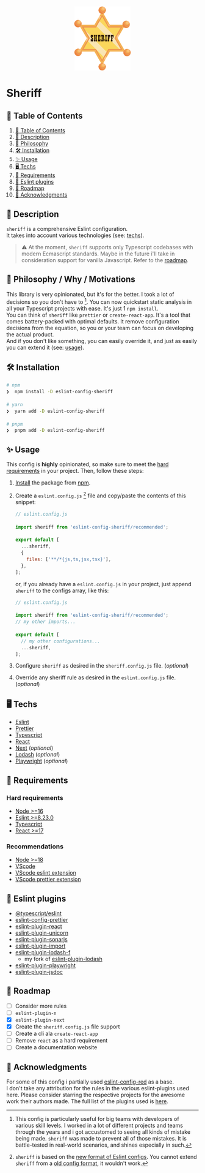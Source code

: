 <br>
<p align="center"><img src="https://github.com/AndreaPontrandolfo/sheriff/blob/master/assets/images/sheriff_icon.png" width="148"></p>

# Sheriff

## <a name="table-of-contents"></a>📜 Table of Contents

1. [📜 Table of Contents](#table-of-contents)
2. [📖 Description](#description)
3. [💭 Philosophy](#philosophy)
4. [🛠️ Installation](#installation)
5. [✨ Usage](#usage)
6. [🖥️ Techs](#techs)
7. [🔑 Requirements](#requirements)
8. [🐙 Eslint plugins](#eslint-plugins)
9. [🚀 Roadmap](#roadmap)
10. [🙏 Acknowledgments](#acknowledgments)

## <a name="description"></a>📖 Description

`sheriff` is a comprehensive Eslint configuration.<br>
It takes into account various technologies (see: [techs](#techs)).<br>

> ⚠️ At the moment, `sheriff` supports only Typescript codebases with modern Ecmascript standards. Maybe in the future i'll take in consideration support for vanilla Javascript. Refer to the [roadmap](#roadmap).

## <a name="philosophy"></a>💭 Philosophy / Why / Motivations

This library is very opinionated, but it's for the better. I took a lot of decisions so you don't have to [^2]. You can now quickstart static analysis in all your Typescript projects with ease. It's just 1 `npm install`.<br>
You can think of `sheriff` like `prettier` or `create-react-app`. It's a tool that comes battery-packed with optimal defaults. It remove configuration decisions from the equation, so you or your team can focus on developing the actual product.<br>
And if you don't like something, you can easily override it, and just as easily you can extend it (see: [usage](#usage)).

[^2]: This config is particularly useful for big teams with developers of various skill levels. I worked in a lot of different projects and teams through the years and i got accustomed to seeing all kinds of mistake being made. `sheriff` was made to prevent all of those mistakes. It is battle-tested in real-world scenarios, and shines especially in such.

## <a name="installation"></a>🛠️ Installation

```bash
# npm
❯  npm install -D eslint-config-sheriff

# yarn
❯  yarn add -D eslint-config-sheriff

# pnpm
❯  pnpm add -D eslint-config-sheriff
```

## <a name="usage"></a>✨ Usage

This config is **highly** opinionated, so make sure to meet the [hard requirements](#hard-requirements) in your project.
Then, follow these steps:

1. [Install](#installation) the package from [npm](https://www.npmjs.com/package/eslint-config-sheriff).
2. Create a `eslint.config.js` [^1] file and copy/paste the contents of this snippet:

   ```js
   // eslint.config.js

   import sheriff from 'eslint-config-sheriff/recommended';

   export default [
     ...sheriff,
     {
       files: ['**/*{js,ts,jsx,tsx}'],
     },
   ];
   ```

   or, if you already have a `eslint.config.js` in your project, just append `sheriff` to the configs array, like this:

   ```js
   // eslint.config.js

   import sheriff from 'eslint-config-sheriff/recommended';
   // my other imports...

   export default [
     // my other configurations...
     ...sheriff,
   ];
   ```

3. Configure `sheriff` as desired in the `sheriff.config.js` file. (_optional_)
4. Override any sheriff rule as desired in the `eslint.config.js` file. (_optional_)

[^1]: `sheriff` is based on the [new format of Eslint configs](https://eslint.org/docs/latest/user-guide/configuring/configuration-files-new). You cannot extend `sheriff` from a [old config format](https://eslint.org/docs/latest/user-guide/configuring/configuration-files), it wouldn't work.

## <a name="techs"></a>🖥️ Techs

- [Eslint](https://eslint.org/)
- [Prettier](https://prettier.io/)
- [Typescript](https://www.typescriptlang.org/)
- [React](https://reactjs.org/)
- [Next](https://nextjs.org/) (_optional_)
- [Lodash](https://lodash.com/) (_optional_)
- [Playwright](https://playwright.dev/) (_optional_)

## <a name="requirements"></a>🔑 Requirements

### Hard requirements

- [Node >=16](https://nodejs.org/en/)
- [Eslint >=8.23.0](https://eslint.org/)
- [Typescript](https://www.typescriptlang.org/)
- [React >=17](https://reactjs.org/)

### Recommendations

- [Node >=18](https://nodejs.org/en/)
- [VScode](https://code.visualstudio.com/)
- [VScode eslint extension](https://marketplace.visualstudio.com/items?itemName=dbaeumer.vscode-eslint)
- [VScode prettier extension](https://marketplace.visualstudio.com/items?itemName=esbenp.prettier-vscode)

## <a name="eslint-plugins"></a>🐙 Eslint plugins

- [@typescript/eslint](https://github.com/typescript-eslint/typescript-eslint)
- [eslint-config-prettier](https://github.com/prettier/eslint-config-prettier)
- [eslint-plugin-react](https://github.com/jsx-eslint/eslint-plugin-react)
- [eslint-plugin-unicorn](https://github.com/sindresorhus/eslint-plugin-unicorn)
- [eslint-plugin-sonarjs](https://github.com/SonarSource/eslint-plugin-sonarjs)
- [eslint-plugin-import](https://github.com/import-js/eslint-plugin-import)
- [eslint-plugin-lodash-f](https://github.com/AndreaPontrandolfo/eslint-plugin-lodash)
  - my fork of [eslint-plugin-lodash](https://github.com/wix/eslint-plugin-lodash)
- [eslint-plugin-playwright](https://github.com/playwright-community/eslint-plugin-playwright)
- [eslint-plugin-jsdoc](https://github.com/gajus/eslint-plugin-jsdoc)

## <a name="roadmap"></a>🚀 Roadmap

- [ ] Consider more rules
- [ ] `eslint-plugin-n`
- [x] `eslint-plugin-next`
- [x] Create the `sheriff.config.js` file support
- [ ] Create a cli ala `create-react-app`
- [ ] Remove `react` as a hard requirement
- [ ] Create a documentation website

## <a name="acknowledgments"></a>🙏 Acknowledgments

For some of this config i partially used [eslint-config-red](https://github.com/GrosSacASac/JavaScript-Set-Up/blob/master/js/red-javascript-style-guide/index.js) as a base.<br>
I don't take any attribution for the rules in the various eslint-plugins used here. Please consider starring the respective projects for the awesome work their authors made. The full list of the plugins used is [here](#eslint-plugins).
